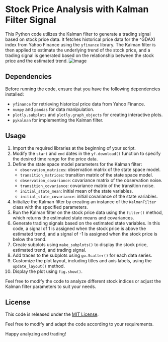# Stock Price Analysis with Kalman Filter Signal

This Python code utilizes the Kalman filter to generate a trading signal based on stock price data. It fetches historical price data for the ^GDAXI index from Yahoo Finance using the `yfinance` library. The Kalman filter is then applied to estimate the underlying trend of the stock price, and a trading signal is generated based on the relationship between the stock price and the estimated trend.
![image](https://github.com/jamiePDunne/pythonMisc/assets/83908748/d66db027-acfe-44bc-b081-af6eec6b07bf)

## Dependencies

Before running the code, ensure that you have the following dependencies installed:

- `yfinance` for retrieving historical price data from Yahoo Finance.
- `numpy` and `pandas` for data manipulation.
- `plotly.subplots` and `plotly.graph_objects` for creating interactive plots.
- `pykalman` for implementing the Kalman filter.

## Usage

1. Import the required libraries at the beginning of your script.
2. Modify the `start` and `end` dates in the `yf.download()` function to specify the desired time range for the price data.
3. Define the state space model parameters for the Kalman filter:
   - `observation_matrices`: observation matrix of the state space model.
   - `transition_matrices`: transition matrix of the state space model.
   - `observation_covariance`: covariance matrix of the observation noise.
   - `transition_covariance`: covariance matrix of the transition noise.
   - `initial_state_mean`: initial mean of the state variables.
   - `initial_state_covariance`: initial covariance of the state variables.
4. Initialize the Kalman filter by creating an instance of the `KalmanFilter` class with the specified parameters.
5. Run the Kalman filter on the stock price data using the `filter()` method, which returns the estimated state means and covariances.
6. Generate trading signals based on the estimated state variables. In this code, a signal of 1 is assigned when the stock price is above the estimated trend, and a signal of -1 is assigned when the stock price is below the trend.
7. Create subplots using `make_subplots()` to display the stock price, estimated trend, and trading signal.
8. Add traces to the subplots using `go.Scatter()` for each data series.
9. Customize the plot layout, including titles and axis labels, using the `update_layout()` method.
10. Display the plot using `fig.show()`.

Feel free to modify the code to analyze different stock indices or adjust the Kalman filter parameters to suit your needs.

## License

This code is released under the [MIT License](https://opensource.org/licenses/MIT).

Feel free to modify and adapt the code according to your requirements.

Happy analyzing and trading!
